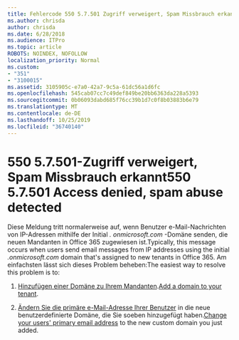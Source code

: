 ```yaml
---
title: Fehlercode 550 5.7.501 Zugriff verweigert, Spam Missbrauch erkannt
ms.author: chrisda
author: chrisda
ms.date: 6/28/2018
ms.audience: ITPro
ms.topic: article
ROBOTS: NOINDEX, NOFOLLOW
localization_priority: Normal
ms.custom:
- "351"
- "3100015"
ms.assetid: 3105905c-e7a0-42a7-9c5a-61dc56a1d6fc
ms.openlocfilehash: 545cab07cc7c49def849be20bb6363da228a5393
ms.sourcegitcommit: 0b06093dabd685f76cc39b1d7c0f8b03883b6e79
ms.translationtype: MT
ms.contentlocale: de-DE
ms.lasthandoff: 10/25/2019
ms.locfileid: "36740140"
---
```

# <a name="550-57501-access-denied-spam-abuse-detected"></a><span data-ttu-id="2dfd1-102">550 5.7.501-Zugriff verweigert, Spam Missbrauch erkannt</span><span class="sxs-lookup"><span data-stu-id="2dfd1-102">550 5.7.501 Access denied, spam abuse detected</span></span>

<span data-ttu-id="2dfd1-103">Diese Meldung tritt normalerweise auf, wenn Benutzer e-Mail-Nachrichten von IP-Adressen mithilfe der Initial *. onmicrosoft.com* -Domäne senden, die neuen Mandanten in Office 365 zugewiesen ist.</span><span class="sxs-lookup"><span data-stu-id="2dfd1-103">Typically, this message occurs when users send email messages from IP addresses using the initial *.onmicrosoft.com* domain that's assigned to new tenants in Office 365.</span></span> <span data-ttu-id="2dfd1-104">Am einfachsten lässt sich dieses Problem beheben:</span><span class="sxs-lookup"><span data-stu-id="2dfd1-104">The easiest way to resolve this problem is to:</span></span>

1. <span data-ttu-id="2dfd1-105">[Hinzufügen einer Domäne zu Ihrem Mandanten](https://docs.microsoft.com//office365/admin/setup/add-domain).</span><span class="sxs-lookup"><span data-stu-id="2dfd1-105">[Add a domain to your tenant](https://docs.microsoft.com//office365/admin/setup/add-domain).</span></span>

2. <span data-ttu-id="2dfd1-106">[Ändern Sie die primäre e-Mail-Adresse Ihrer Benutzer](https://docs.microsoft.com//office365/admin/add-users/change-a-user-name-and-email-address) in die neue benutzerdefinierte Domäne, die Sie soeben hinzugefügt haben.</span><span class="sxs-lookup"><span data-stu-id="2dfd1-106">[Change your users' primary email address](https://docs.microsoft.com//office365/admin/add-users/change-a-user-name-and-email-address) to the new custom domain you just added.</span></span>
